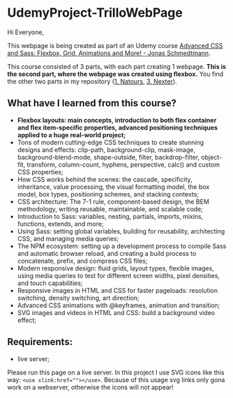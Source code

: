 # UdemyProject-TrilloWebPage

Hi Everyone,

This webpage is being created as part of an Udemy course [Advanced CSS and Sass: Flexbox, Grid, Animations and More! - Jonas Schmedtmann](https://www.udemy.com/course/advanced-css-and-sass).

This course consisted of 3 parts, with each part creating 1 webpage. **This is the second part, where the webpage was created using flexbox.** You find the other two parts in my repository ([1. Natours](https://github.com/mnstrdm/UdemyProject-NatoursWebPage), [3. Nexter](https://github.com/mnstrdm/UdemyProject-NexterWebPage)).

## What have I learned from this course?
* **Flexbox layouts: main concepts, introduction to both flex container and flex item-specific properties, advanced positioning techniques applied to a huge real-world project;**
* Tons of modern cutting-edge CSS techniques to create stunning designs and effects: clip-path, background-clip, mask-image, background-blend-mode, shape-outside, filter, backdrop-filter, object-fit, transform, column-count, hyphens, perspective, calc() and custom CSS properties;
* How CSS works behind the scenes: the cascade, specificity, inheritance, value processing, the visual formatting model, the box model, box types, positioning schemes, and stacking contexts;
* CSS architecture: The 7-1 rule, component-based design, the BEM methodology, writing reusable, maintainable, and scalable code;
* Introduction to Sass: variables, nesting, partials, imports, mixins, functions, extends, and more;
* Using Sass: setting global variables, building for reusability, architecting CSS, and managing media queries;
* The NPM ecosystem: setting up a development process to compile Sass and automatic browser reload, and creating a build process to concatenate, prefix, and compress CSS files;
* Modern responsive design: fluid grids, layout types, flexible images, using media queries to test for different screen widths, pixel densities, and touch capabilities;
* Responsive images in HTML and CSS for faster pageloads: resolution switching, density switching, art direction;
* Advanced CSS animations with @keyframes, animation and transition;
* SVG images and videos in HTML and CSS: build a background video effect;

## Requirements: 
* live server;

Please run this page on a live server.
In this project I use SVG icons like this way: `<use xlink:href=""></use>`.
Because of this usage svg links only gona work on a webserver, otherwise the icons will not appear!
